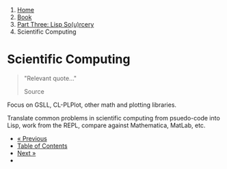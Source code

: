 <ol class="breadcrumb">
  <li><a href="/">Home</a></li>
  <li><a href="/book/">Book</a></li>
  <li><a href="/book/3-0-0-overview/">Part Three: Lisp So(u)rcery</a></li>
  <li class="active">Scientific Computing</li>
</ol>

# Scientific Computing

> "Relevant quote..."
> <footer>Source</footer>

Focus on GSLL, CL-PLPlot, other math and plotting libraries.

Translate common problems in scientific computing from psuedo-code into Lisp, work from the REPL, compare against Mathematica, MatLab, etc.

<ul class="pager">
  <li class="previous"><a href="/book/3-11-0-fintech/">&laquo; Previous</a></li>
  <li><a href="/book/">Table of Contents</a></li>
  <li class="next"><a href="/book/3-13-0-computational-physics/">Next &raquo;</a><li>
</ul>
